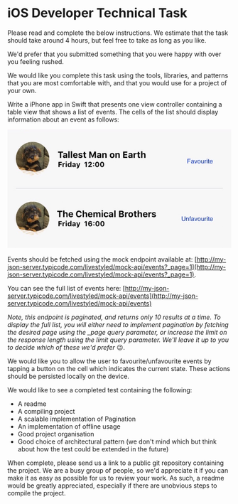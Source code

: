 # iOS Developer Technical Task
Please read and complete the below instructions. We estimate that the task should take around 4 hours, but feel free to take as long as you like. 

We'd prefer that you submitted something that you were happy with over you feeling rushed.

We would like you complete this task using the tools, libraries, and patterns that you are most comfortable with, and that you would use for a project of your own.

Write a iPhone app in Swift that presents one view controller containing a table view that shows a list of events.
The cells of the list should display information about an event as follows:

![Event Cells](event-cells.jpeg "Event Cells")

Events should be fetched using the mock endpoint available at:
[http://my-json-server.typicode.com/livestyled/mock-api/events?_page=1](http://my-json-server.typicode.com/livestyled/mock-api/events?_page=1).  

You can see the full list of events here: 
[http://my-json-server.typicode.com/livestyled/mock-api/events](http://my-json-server.typicode.com/livestyled/mock-api/events)

*Note, this endpoint is paginated, and returns only 10 results at a time. To display the full list, you will either need to implement pagination by fetching the desired page using the \_page query parameter, or increase the limit on the response length using the limit query parameter. We'll leave it up to you to decide which of these we'd prefer* 😉.

We would like you to allow the user to favourite/unfavourite events by tapping a button on the cell which indicates the current state. These actions should be persisted locally on the device.

We would like to see a completed test containing the following: 
- A readme
- A compiling project
- A scalable implementation of Pagination
- An implementation of offline usage
- Good project organisation
- Good choice of architectural pattern (we don't mind which but think about how the test could be extended in the future)

When complete, please send us a link to a public git repository containing the project.
We are a busy group of people, so we'd appreciate it if you can make it as easy as possible for us to review your work. As such, a readme would be greatly appreciated, especially if there are unobvious steps to compile the project.
